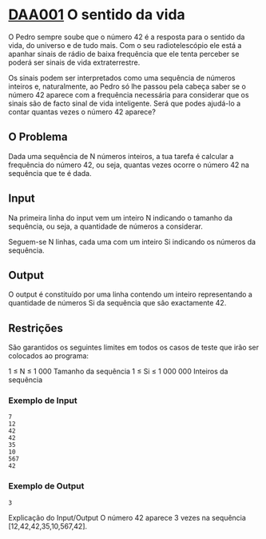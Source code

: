# [DAA001](https://www.dcc.fc.up.pt/~pribeiro/aulas/daa2223/problemas/daa001.html) O sentido da vida
O Pedro sempre soube que o número 42 é a resposta para o sentido da vida, do universo e de tudo mais. Com o seu radiotelescópio ele está a apanhar sinais de rádio de baixa frequência que ele tenta perceber se poderá ser sinais de vida extraterrestre.

Os sinais podem ser interpretados como uma sequência de números inteiros e, naturalmente, ao Pedro só lhe passou pela cabeça saber se o número 42 aparece com a frequência necessária para considerar que os sinais são de facto sinal de vida inteligente. Será que podes ajudá-lo a contar quantas vezes o número 42 aparece?

## O Problema
Dada uma sequência de N números inteiros, a tua tarefa é calcular a frequência do número 42, ou seja, quantas vezes ocorre o número 42 na sequência que te é dada.

## Input
Na primeira linha do input vem um inteiro N indicando o tamanho da sequência, ou seja, a quantidade de números a considerar.

Seguem-se N linhas, cada uma com um inteiro Si indicando os números da sequência.

## Output
O output é constituído por uma linha contendo um inteiro representando a quantidade de números Si da sequência que são exactamente 42.

## Restrições
São garantidos os seguintes limites em todos os casos de teste que irão ser colocados ao programa:

1 ≤ N ≤ 1 000	   	Tamanho da sequência
1 ≤ Si ≤ 1 000 000	   	Inteiros da sequência
### Exemplo de Input
```
7
12
42
42
35
10
567
42
```
### Exemplo de Output
```
3
```

Explicação do Input/Output
O número 42 aparece 3 vezes na sequência [12,42,42,35,10,567,42].
